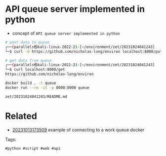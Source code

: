 # API queue server implemented in python

- concept of `API queue server implemented in python`

```bash
# post data to queue
┌──(parallels㉿kali-linux-2022-2)-[~/environment/zet/20231024041243]
└─$ curl -d https://github.com/nicholas-long/environ localhost:8000/put

# get data from queue
┌──(parallels㉿kali-linux-2022-2)-[~/environment/zet/20231024041243]
└─$ curl localhost:8000/get
https://github.com/nicholas-long/environ

docker build . -t queue
docker run --rm -it -p 8000:8000 queue
```

` zet/20231024041243/README.md `

# Related

- [20231013173509](/zet/20231013173509/README.md) example of connecting to a work queue docker

Tags:

    #python #script #web #api
